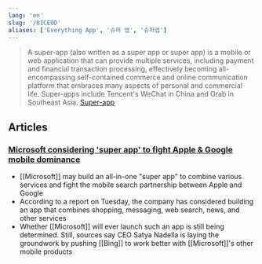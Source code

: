 ```yaml
---
lang: 'en'
slug: '/81CE0D'
aliases: ['Everything App', '슈퍼 앱', '슈퍼앱']
---
```


> A super-app (also written as a super app or super app) is a mobile or web application that can provide multiple services, including payment and financial transaction processing, effectively becoming all-encompassing self-contained commerce and online communication platform that embraces many aspects of personal and commercial life. Super-apps include Tencent's WeChat in China and Grab in Southeast Asia. [Super-app](https://en.wikipedia.org/wiki/Super-app)

## Articles

### [Microsoft considering 'super app' to fight Apple & Google mobile dominance](https://appleinsider.com/articles/22/12/06/microsoft-considering-super-app-to-fight-apple-google-mobile-dominance)

- [[Microsoft]] may build an all-in-one "super app" to combine various services and fight the mobile search partnership between Apple and Google
- According to a report on Tuesday, the company has considered building an app that combines shopping, messaging, web search, news, and other services
- Whether [[Microsoft]] will ever launch such an app is still being determined. Still, sources say CEO Satya Nadella is laying the groundwork by pushing [[Bing]] to work better with [[Microsoft]]'s other mobile products
